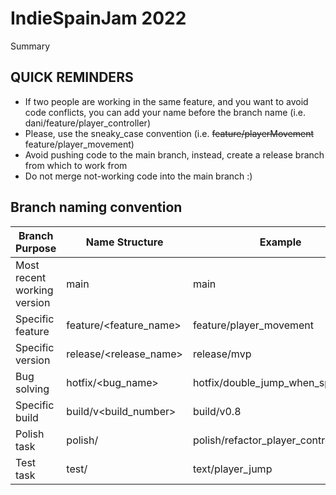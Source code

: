 # IndieSpainJam 2022
Summary
## QUICK REMINDERS
- If two people are working in the same feature, and you want to avoid code conflicts, you  can add your name before the branch name (i.e. dani/feature/player_controller)
- Please, use the sneaky_case convention (i.e. ~~feature/playerMovement~~ feature/player_movement)
- Avoid pushing code to the main branch, instead, create a release branch from which to work from
- Do not merge not-working code into the main branch :)
## Branch naming convention
| Branch Purpose              | Name Structure         | Example                           |
|-----------------------------|------------------------|-----------------------------------|
| Most recent working version | main                   | main                              |
| Specific feature            | feature/<feature_name> | feature/player_movement           |
| Specific version            | release/<release_name> | release/mvp                       |
| Bug solving                 | hotfix/<bug_name>      | hotfix/double_jump_when_spamming  |
| Specific build              | build/v<build_number>  | build/v0.8                        |
| Polish task                 | polish/<task>          | polish/refactor_player_controller |
| Test task                   | test/<task>            | text/player_jump                  |
